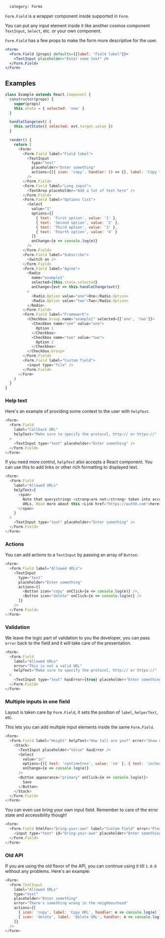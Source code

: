 ```meta
  category: Forms
```

`Form.Field` is a wrapper component inside supported in `Form`.

You can put any input element inside it like another cosmos component `TextInput`, `Select`, etc. or your own component.

`Form.Field` has a few props to make the form more descriptive for the user.

```jsx
<Form>
  <Form.Field {props} defaults={{label: "Field label"}}>
    <TextInput placeholder="Enter some text" />
  </Form.Field>
</Form>
```

## Examples

```js
class Example extends React.Component {
  constructor(props) {
    super(props)
    this.state = { selected: 'one' }
  }

  handleChange(evt) {
    this.setState({ selected: evt.target.value })
  }

  render() {
    return (
      <Form>
        <Form.Field label="Field label">
          <TextInput
            type="text"
            placeholder="Enter something"
            actions={[{ icon: 'copy', handler: () => {}, label: 'Copy to clipboard' }]}
          />
        </Form.Field>
        <Form.Field label="Long input">
          <TextArea placeholder="Add a lot of text here" />
        </Form.Field>
        <Form.Field label="Options list">
          <Select
            value="1"
            options={[
              { text: 'First option', value: '1' },
              { text: 'Second option', value: '2' },
              { text: 'Third option', value: '3' },
              { text: 'Fourth option', value: '4' }
            ]}
            onChange={e => console.log(e)}
          />
        </Form.Field>
        <Form.Field label="Subscribe">
          <Switch on />
        </Form.Field>
        <Form.Field label="Agree">
          <Radio
            name="example1"
            selected={this.state.selected}
            onChange={evt => this.handleChange(evt)}
          >
            <Radio.Option value="one">One</Radio.Option>
            <Radio.Option value="two">Two</Radio.Option>
          </Radio>
        </Form.Field>
        <Form.Field label="Framework">
          <Checkbox.Group name="example1" selected={['one', 'two']}>
            <Checkbox name="one" value="one">
              Option 1
            </Checkbox>
            <Checkbox name="two" value="two">
              Option 2
            </Checkbox>
          </Checkbox.Group>
        </Form.Field>
        <Form.Field label="Custom field">
          <input type="file" />
        </Form.Field>
      </Form>
    )
  }
}
```

### Help text

Here's an example of providing some context to the user with `helpText`.

```js
<Form>
  <Form.Field
    label="Callback URL"
    helpText="Make sure to specify the protocol, http:// or https://"
  >
    <TextInput type="text" placeholder="Enter something" />
  </Form.Field>
</Form>
```

If you need more control, `helpText` also accepts a React component. You can use this to add links
or other rich formatting to displayed text.

```js
<Form>
  <Form.Field
    label="Allowed URLs"
    helpText={
      <span>
        Note that querystrings <strong>are not</strong> taken into account when validating these
        URLs. Read more about this <Link href="https://auth0.com">here</Link>.
      </span>
    }
  >
    <TextInput type="text" placeholder="Enter something" />
  </Form.Field>
</Form>
```

### Actions

You can add actions to a `TextInput` by passing an array of `Button`:

```js
<Form>
  <Form.Field label="Allowed URLs">
    <TextInput
      type="text"
      placeholder="Enter something"
      actions={[
        <Button icon="copy" onClick={e => console.log(e)} />,
        <Button icon="delete" onClick={e => console.log(e)} />
      ]}
    />
  </Form.Field>
</Form>
```

### Validation

We leave the logic part of validation to you the developer, you can pass `error` back to the field and it will take care of the presentation.

```js
<Form>
  <Form.Field
    label="Allowed URLs"
    error="This is not a valid URL"
    helpText="Make sure to specify the protocol, http:// or https://"
  >
    <TextInput type="text" hasError={true} placeholder="Enter something" defaultValue="auth0.com" />
  </Form.Field>
</Form>
```

### Multiple inputs in one field

Layout is taken care by `Form.Field`, it sets the position of `label`, `helperText`, etc.

This lets you can add multiple input elements inside the same `Form.Field`.

```js
<Form>
  <Form.Field label="Height" helpText="How tall are you?" error="Show only in the first field">
    <Stack>
      <TextInput placeholder="Value" hasError />
      <Select
        value="in"
        options={[{ text: 'centimetres', value: 'cm' }, { text: 'inches', value: 'in' }]}
        onChange={e => console.log(e)}
      />
      <Button appearance="primary" onClick={e => console.log(e)}>
        Save
      </Button>
    </Stack>
  </Form.Field>
</Form>
```

You can even use bring your own input field. Remember to care of the error state and accessibility though!

```js
<Form>
  <Form.Field htmlFor="bring-your-own" label="Custom Field" error="Please attach a file">
    <input type="text" id="bring-your-own" placeholder="Enter something" />
  </Form.Field>
</Form>
```

### Old API

If you are using the old flavor of the API, you can continue using it till `1.0.0` without any problems. Here's an example:

```js
<Form>
  <Form.TextInput
    label="Allowed URLs"
    type="text"
    placeholder="Enter something"
    error="There's something wrong in the neighbourhood"
    actions={[
      { icon: 'copy', label: 'Copy URL', handler: e => console.log(e) },
      { icon: 'delete', label: 'Delete URL', handler: e => console.log(e) }
    ]}
  />
</Form>
```
